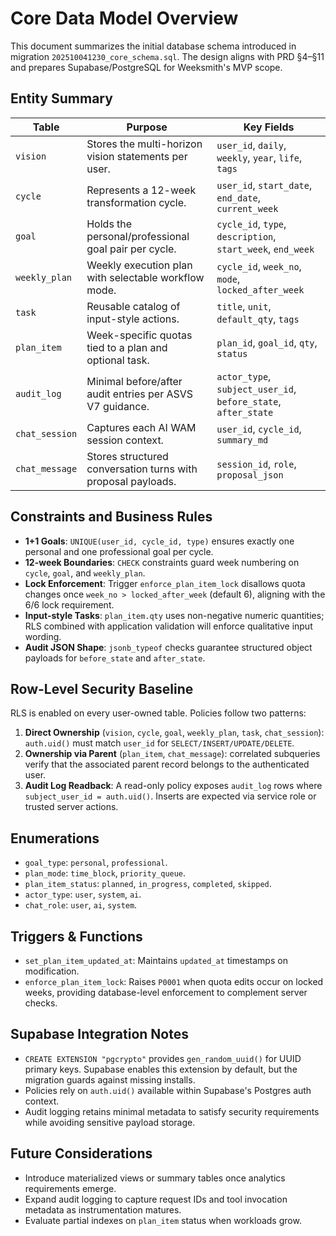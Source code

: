 # Core Data Model Overview

This document summarizes the initial database schema introduced in migration `202510041230_core_schema.sql`. The design aligns with PRD §4–§11 and prepares Supabase/PostgreSQL for Weeksmith's MVP scope.

## Entity Summary

| Table | Purpose | Key Fields |
| --- | --- | --- |
| `vision` | Stores the multi-horizon vision statements per user. | `user_id`, `daily`, `weekly`, `year`, `life`, `tags` |
| `cycle` | Represents a 12-week transformation cycle. | `user_id`, `start_date`, `end_date`, `current_week` |
| `goal` | Holds the personal/professional goal pair per cycle. | `cycle_id`, `type`, `description`, `start_week`, `end_week` |
| `weekly_plan` | Weekly execution plan with selectable workflow mode. | `cycle_id`, `week_no`, `mode`, `locked_after_week` |
| `task` | Reusable catalog of input-style actions. | `title`, `unit`, `default_qty`, `tags` |
| `plan_item` | Week-specific quotas tied to a plan and optional task. | `plan_id`, `goal_id`, `qty`, `status` |
| `audit_log` | Minimal before/after audit entries per ASVS V7 guidance. | `actor_type`, `subject_user_id`, `before_state`, `after_state` |
| `chat_session` | Captures each AI WAM session context. | `user_id`, `cycle_id`, `summary_md` |
| `chat_message` | Stores structured conversation turns with proposal payloads. | `session_id`, `role`, `proposal_json` |

## Constraints and Business Rules

- **1+1 Goals**: `UNIQUE(user_id, cycle_id, type)` ensures exactly one personal and one professional goal per cycle.
- **12-week Boundaries**: `CHECK` constraints guard week numbering on `cycle`, `goal`, and `weekly_plan`.
- **Lock Enforcement**: Trigger `enforce_plan_item_lock` disallows quota changes once `week_no > locked_after_week` (default 6), aligning with the 6/6 lock requirement.
- **Input-style Tasks**: `plan_item.qty` uses non-negative numeric quantities; RLS combined with application validation will enforce qualitative input wording.
- **Audit JSON Shape**: `jsonb_typeof` checks guarantee structured object payloads for `before_state` and `after_state`.

## Row-Level Security Baseline

RLS is enabled on every user-owned table. Policies follow two patterns:

1. **Direct Ownership** (`vision`, `cycle`, `goal`, `weekly_plan`, `task`, `chat_session`): `auth.uid()` must match `user_id` for `SELECT/INSERT/UPDATE/DELETE`.
2. **Ownership via Parent** (`plan_item`, `chat_message`): correlated subqueries verify that the associated parent record belongs to the authenticated user.
3. **Audit Log Readback**: A read-only policy exposes `audit_log` rows where `subject_user_id = auth.uid()`. Inserts are expected via service role or trusted server actions.

## Enumerations

- `goal_type`: `personal`, `professional`.
- `plan_mode`: `time_block`, `priority_queue`.
- `plan_item_status`: `planned`, `in_progress`, `completed`, `skipped`.
- `actor_type`: `user`, `system`, `ai`.
- `chat_role`: `user`, `ai`, `system`.

## Triggers & Functions

- `set_plan_item_updated_at`: Maintains `updated_at` timestamps on modification.
- `enforce_plan_item_lock`: Raises `P0001` when quota edits occur on locked weeks, providing database-level enforcement to complement server checks.

## Supabase Integration Notes

- `CREATE EXTENSION "pgcrypto"` provides `gen_random_uuid()` for UUID primary keys. Supabase enables this extension by default, but the migration guards against missing installs.
- Policies rely on `auth.uid()` available within Supabase's Postgres auth context.
- Audit logging retains minimal metadata to satisfy security requirements while avoiding sensitive payload storage.

## Future Considerations

- Introduce materialized views or summary tables once analytics requirements emerge.
- Expand audit logging to capture request IDs and tool invocation metadata as instrumentation matures.
- Evaluate partial indexes on `plan_item` status when workloads grow.
